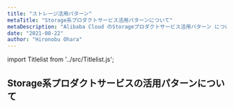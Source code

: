 ```yaml
---
title: "ストレージ活用パターン"
metaTitle: "Storage系プロダクトサービス活用パターンについて"
metaDescription: "Alibaba Cloud のStorageプロダクトサービス活用パターン についてを説明します"
date: "2021-08-22"
author: "Hironobu Ohara"
---
```


import Titlelist from '../src/Titlelist.js';

## Storage系プロダクトサービスの活用パターンについて

<!-- 
query MyQuery {
  allMarkdownRemark(
    filter: {fileAbsolutePath: {regex: "/usecase-storage/"}}
    sort: {fields: fileAbsolutePath, order: ASC}
  ) {
    nodes {
      frontmatter {
        title
        metaTitle
        metaDescription
        date(formatString: "yyyy/MM/DD")
        author       
      }
      fileAbsolutePath
    }
  }
}
-->

<Titlelist 
    metaTitle="ArcserveによるOSSバックアップ"
    metaDescription="ArcserveBackupのクラウドストレージにOSSを使用してみた"
    url="https://sbcloud.github.io/help/usecase-storage/STORAGE_001_Using_OSS_for_cloud_storage_in_ArcserveBackup"
    imageurl="https://raw.githubusercontent.com/sbcloud/help/master/content/usecase-storage/Storage_images_26006613465461000/20191126152821.png"
    date="2019/11/28"
    author="SBC engineer blog"
/>


<Titlelist 
    metaTitle="Cloud Storage Gatewayのご紹介"
    metaDescription="Alibaba Cloud の Cloud Storage Gateway を試してみた"
    url="https://sbcloud.github.io/help/usecase-storage/STORAGE_002_Cloud_Storage_Gateway"
    imageurl="https://raw.githubusercontent.com/sbcloud/help/master/content/usecase-storage/Storage_images_26006613489252600/20191226165720.png"
    date="2019/12/27"
    author="SBC engineer blog"
/>

<Titlelist 
    metaTitle="FCで日中間のOSSファイル転送"
    metaDescription="FunctionComputeを利用して日本と中国リージョン間でOSSファイル転送を実現"
    url="https://sbcloud.github.io/help/usecase-storage/STORAGE_003_OSS_File_Transfer_between_Japan_and_China_Region_using_FunctionCompute"
    imageurl="https://raw.githubusercontent.com/sbcloud/help/master/content/usecase-storage/Storage_images_26006613533484900/20200311160651.png"
    date="2020/03/18"
    author="SBC engineer blog"
/>

<Titlelist 
    metaTitle="Storage Capacity Unitsの紹介"
    metaDescription="東京リージョンでStorage Capacity Units (SCU) が利用可能になりました"
    url="https://sbcloud.github.io/help/usecase-storage/STORAGE_005_scu-tokyo-region-release"
    imageurl="https://raw.githubusercontent.com/sbcloud/help/master/content/usecase-storage/Storage_images_26006613632265400/20200925163358.png"
    date="2020/09/25"
    author="吉村 真輝"
/>

<Titlelist 
    metaTitle="Synology(NAS)とOSS連携"
    metaDescription="Synology(NAS)のCloudSync機能でAlibaba Cloud OSS連携"
    url="https://sbcloud.github.io/help/usecase-storage/STORAGE_006_oss-synology-cloudsync"
    imageurl="https://raw.githubusercontent.com/sbcloud/help/master/content/usecase-storage/Storage_images_26006613640530800/20201014120344.png"
    date="2020/10/14"
    author="吉村 真輝"
/>

